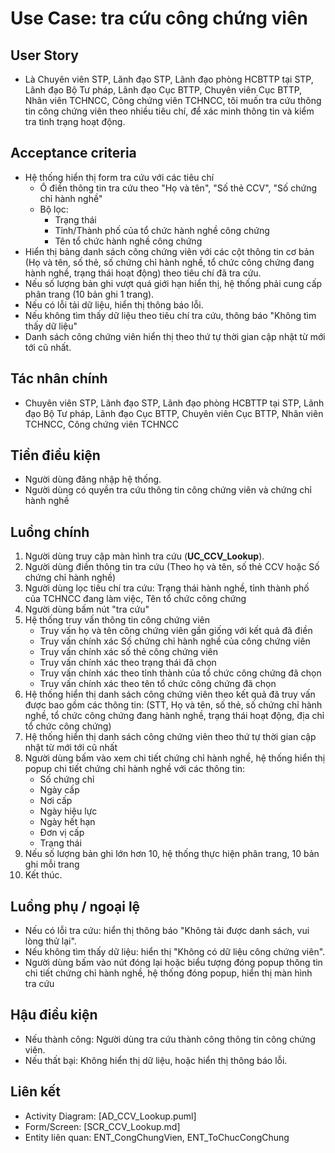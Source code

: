# Use Case: tra cứu công chứng viên

## User Story
- Là Chuyên viên STP, Lãnh đạo STP, Lãnh đạo phòng HCBTTP tại STP, Lãnh đạo Bộ Tư pháp, Lãnh đạo Cục BTTP, Chuyên viên Cục BTTP, Nhân viên TCHNCC, Công chứng viên TCHNCC, tôi muốn tra cứu thông tin công chứng viên theo nhiều tiêu chí, để xác minh thông tin và kiểm tra tình trạng hoạt động.

## Acceptance criteria
- Hệ thống hiển thị form tra cứu với các tiêu chí
    - Ô điền thông tin tra cứu theo "Họ và tên", "Số thẻ CCV", "Số chứng chỉ hành nghề"
    - Bộ lọc:
        - Trạng thái
        - Tỉnh/Thành phố của tổ chức hành nghề công chứng
        - Tên tổ chức hành nghề công chứng
- Hiển thị bảng danh sách công chứng viên với các cột thông tin cơ bản (Họ và tên, số thẻ, số chứng chỉ hành nghề, tổ chức công chứng đang hành nghề, trạng thái hoạt động) theo tiêu chí đã tra cứu.
- Nếu số lượng bản ghi vượt quá giới hạn hiển thị, hệ thống phải cung cấp phân trang (10 bản ghi 1 trang).
- Nếu có lỗi tải dữ liệu, hiển thị thông báo lỗi.
- Nếu không tìm thấy dữ liệu theo tiêu chí tra cứu, thông báo "Không tìm thấy dữ liệu"
- Danh sách công chứng viên hiển thị theo thứ tự thời gian cập nhật từ mới tới cũ nhất.

## Tác nhân chính
- Chuyên viên STP, Lãnh đạo STP, Lãnh đạo phòng HCBTTP tại STP, Lãnh đạo Bộ Tư pháp, Lãnh đạo Cục BTTP, Chuyên viên Cục BTTP, Nhân viên TCHNCC, Công chứng viên TCHNCC

## Tiền điều kiện
- Người dùng đăng nhập hệ thống.
- Người dùng có quyền tra cứu thông tin công chứng viên và chứng chỉ hành nghề

## Luồng chính
1. Người dùng truy cập màn hình tra cứu (**UC_CCV_Lookup**).
2. Người dùng điền thông tin tra cứu (Theo họ và tên, số thẻ CCV hoặc Số chứng chỉ hành nghề)
3. Người dùng lọc tiêu chí tra cứu: Trạng thái hành nghề, tỉnh thành phố của TCHNCC đang làm việc, Tên tổ chức công chứng
4. Người dùng bấm nút "tra cứu"
5. Hệ thống truy vấn thông tin công chứng viên
    - Truy vấn họ và tên công chứng viên gần giống với kết quả đã điền
    - Truy vấn chính xác Số chứng chỉ hành nghề của công chứng viên
    - Truy vấn chính xác số thẻ công chứng viên
    - Truy vấn chính xác theo trạng thái đã chọn
    - Truy vấn chính xác theo tỉnh thành của tổ chức công chứng đã chọn
    - Truy vấn chính xác theo tên tổ chức công chứng đã chọn
6. Hệ thống hiển thị danh sách công chứng viên theo kết quả đã truy vấn được bao gồm các thông tin: (STT, Họ và tên, số thẻ, số chứng chỉ hành nghề, tổ chức công chứng đang hành nghề, trạng thái hoạt động, địa chỉ tổ chức công chứng)
7. Hệ thống hiển thị danh sách công chứng viên theo thứ tự thời gian cập nhật từ mới tới cũ nhất
8. Người dùng bấm vào xem chi tiết chứng chỉ hành nghề, hệ thống hiển thị popup chi tiết chứng chỉ hành nghề với các thông tin: 
    - Số chứng chỉ
    - Ngày cấp
    - Nơi cấp
    - Ngày hiệu lực
    - Ngày hết hạn
    - Đơn vị cấp
    - Trạng thái
8. Nếu số lượng bản ghi lớn hơn 10, hệ thống thực hiện phân trang, 10 bản ghi mỗi trang
9. Kết thúc.

## Luồng phụ / ngoại lệ
- Nếu có lỗi tra cứu: hiển thị thông báo "Không tải được danh sách, vui lòng thử lại".
- Nếu không tìm thấy dữ liệu: hiển thị "Không có dữ liệu công chứng viên".
- Người dùng bấm vào nút đóng lại hoặc biểu tượng đóng popup thông tin chi tiết chứng chỉ hành nghề, hệ thống đóng popup, hiển thị màn hình tra cứu

## Hậu điều kiện
- Nếu thành công: Người dùng tra cứu thành công thông tin công chứng viên.
- Nếu thất bại: Không hiển thị dữ liệu, hoặc hiển thị thông báo lỗi.

## Liên kết
- Activity Diagram: [AD_CCV_Lookup.puml]
- Form/Screen: [SCR_CCV_Lookup.md]
- Entity liên quan: ENT_CongChungVien, ENT_ToChucCongChung
